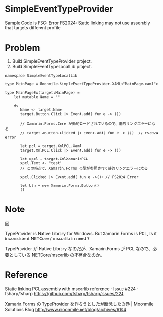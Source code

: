SimpleEventTypeProvider
===============
Sample Code is FSC: Error FS2024: Static linking may not use assembly that targets different profile.

# Problem

1. Build SimpleEventTypeProvider project.
2. Build SimpleEventTypeLocalLib project.

```F#
namespace SimpleEventTypeLocalLib

type MainPage = Moonmile.SimpleEventTypeProvider.XAML<"MainPage.xaml">

type MainPageEx(target:MainPage) =
    let mutable Name = ""
   
    do
       Name <- target.Name
       target.Button.Click |> Event.add( fun e -> ())  

       // Xamarin.Forms.Core が動的ロードされているので、静的リンクエラーになる
       // target.XButton.Clicked |> Event.add( fun e -> ())  // FS2024 error

       let pcl = target.XmlPCL.Xaml
       target.XmlPCL.Click |> Event.add( fun e -> ())

       let xpcl = target.XmlXamarinPCL
       xpcl.Text <- "test"
       // この時点で、Xamarin.Forms の型が参照されて静的リンクエラーになる

       xpcl.Clicked |> Event.add( fun e ->()) // FS2024 Error

       let btn = new Xamarin.Forms.Button()
       ()
```

# Note

図
[](doc/image1.png)

TypeProvider is Native Library for Windows. But Xamarin.Forms is PCL, Is it inconsistent NETCore / mscorlib in need ?

TypeProvider が Native Library なのだが、Xamarin.Forms が PCL なので、必要としている NETCore/mscorlib の不整合なのか。


# Reference 

Static linking PCL assembly with mscorlib reference · Issue #224 · fsharp/fsharp
https://github.com/fsharp/fsharp/issues/224

Xamarin.Forms の TypeProvider を作ろうとしたが断念したの巻 | Moonmile Solutions Blog
http://www.moonmile.net/blog/archives/6104



